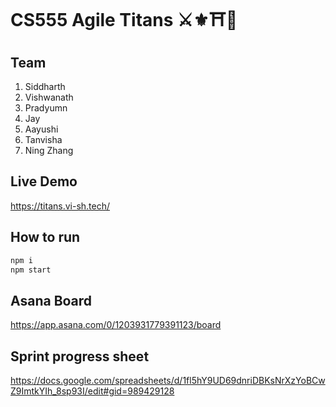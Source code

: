 # CS555 Agile Titans ⚔️⚜️⛩🔰

## Team
<ol>
  <li>Siddharth</li>
  <li>Vishwanath</li>
  <li>Pradyumn</li>
  <li>Jay</li>
  <li>Aayushi</li>
  <li>Tanvisha</li>
  <li>Ning Zhang</li>
</ol>

## Live Demo
https://titans.vi-sh.tech/

## How to run
```sh
npm i
npm start
```

## Asana Board
https://app.asana.com/0/1203931779391123/board

## Sprint progress sheet
https://docs.google.com/spreadsheets/d/1fl5hY9UD69dnriDBKsNrXzYoBCwZ9ImtkYIh_8sp93I/edit#gid=989429128
